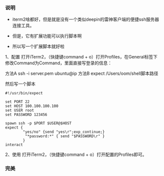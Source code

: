 ### 说明

- iterm2啥都好，但是就是没有一个类似deepin的雷神客户端的便捷ssh服务器连接工具。

- 但是，它有扩展功能可以执行脚本啊

- 所以写一个扩展脚本就好啦



1、配置
打开iTerm2，（快捷键command + o）打开Profiles，在General标签下修改Command为Command，里面直接写登录的信息：

方法A
ssh -i server.pem ubuntu@ip
方法B
expect /Users/oom/shell脚本路径

然后写一个脚本
```shell script
#!/usr/bin/expect

set PORT 22
set HOST 100.100.100.100
set USER root
set PASSWORD 123456

spawn ssh -p $PORT $USER@$HOST
expect {
        "yes/no" {send "yes\r";exp_continue;}
         "*password:*" { send "$PASSWORD\r" }
        }
interact
```




2、使用
打开iTerm2，（快捷键command + o）打开配置的Profiles即可。



### 完美

